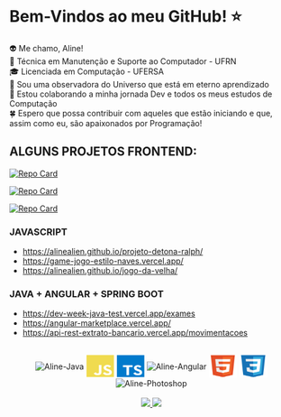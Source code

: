 # Bem-Vindos ao meu GitHub! :star:

:alien: Me chamo, Aline!  
:wrench: Técnica em Manutenção e Suporte ao Computador - UFRN  
:mortar_board: Licenciada em Computação - UFERSA  
:milky_way: Sou uma observadora do Universo que está em eterno aprendizado  
💞️ Estou colaborando a minha jornada Dev e todos os meus estudos de Computação  
:four_leaf_clover: Espero que possa contribuir com aqueles que estão iniciando e que, assim como eu, são apaixonados por Programação!

## ALGUNS PROJETOS FRONTEND: 

[![Repo Card](https://github-readme-stats.vercel.app/api/pin/?username=alinealien&repo=projeto-detona-ralph&bg_color=000000&border_color=30A3DC&show_icons=true&icon_color=30A3DC&title_color=E94D5F&text_color=FFF)](https://github.com/alinealien/projeto-detona-ralph)

[![Repo Card](https://github-readme-stats.vercel.app/api/pin/?username=alinealien&repo=game_jogo_estilo_naves&bg_color=000000&border_color=30A3DC&show_icons=true&icon_color=30A3DC&title_color=E94D5F&text_color=FFF)](https://github.com/alinealien/game_jogo_estilo_naves)

[![Repo Card](https://github-readme-stats.vercel.app/api/pin/?username=alinealien&repo=jogo-da-velha&bg_color=000000&border_color=30A3DC&show_icons=true&icon_color=30A3DC&title_color=E94D5F&text_color=FFF)](https://github.com/alinealien/jogo-da-velha)


### JAVASCRIPT
- https://alinealien.github.io/projeto-detona-ralph/
- https://game-jogo-estilo-naves.vercel.app/
- https://alinealien.github.io/jogo-da-velha/

### JAVA + ANGULAR + SPRING BOOT
- https://dev-week-java-test.vercel.app/exames
- https://angular-marketplace.vercel.app/
- https://api-rest-extrato-bancario.vercel.app/movimentacoes

<div align="center">
<div style="display: inline_block"><br>
<img align="center" alt="Aline-Java" height="40" width="50" src="https://cdn.jsdelivr.net/gh/devicons/devicon/icons/java/java-original.svg">
<img align="center" alt="Aline-Js" height="40" width="50" src="https://raw.githubusercontent.com/devicons/devicon/master/icons/javascript/javascript-plain.svg">
<img align="center" alt="Aline-Ts" height="40" width="50" src="https://raw.githubusercontent.com/devicons/devicon/master/icons/typescript/typescript-plain.svg">
<img align="center" alt="Aline-Angular" height="40" width="50" src="https://cdn.jsdelivr.net/gh/devicons/devicon/icons/angularjs/angularjs-original.svg">
<img align="center" alt="Aline-HTML" height="40" width="50" src="https://raw.githubusercontent.com/devicons/devicon/master/icons/html5/html5-original.svg">
<img align="center" alt="Aline-CSS" height="40" width="50" src="https://raw.githubusercontent.com/devicons/devicon/master/icons/css3/css3-original.svg">
<img align="center" alt="Aline-Photoshop" height="40" width="50" src="https://cdn.jsdelivr.net/gh/devicons/devicon/icons/photoshop/photoshop-plain.svg"> 
</div>

<br>

<div>
<a href="https://github.com/alinealien">
<img loading="lazy" height="180em" src="https://github-readme-stats.vercel.app/api/top-langs/?username=alinealien&layout=compact&langs_count=7&theme=dracula"/>
<img loading="lazy" height="180em" src="https://github-readme-stats.vercel.app/api?username=alinealien&show_icons=true&theme=dracula&include_all_commits=true&count_private=true"/>
</div>

